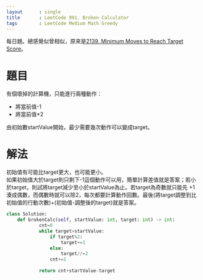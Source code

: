 ```yaml
---
layout      : single
title       : LeetCode 991. Broken Calculator
tags 		: LeetCode Medium Math Greedy
---
```

每日題。總感覺似曾相似，原來是[2139. Minimum Moves to Reach Target Score](https://leetcode.com/problems/minimum-number-of-moves-to-make-palindrome)。

# 題目
有個壞掉的計算機，只能進行兩種動作：  
- 將當前值-1  
- 將當前值*2  

由初始數startValue開始，最少需要幾次動作可以變成target。

# 解法
初始值有可能比target更大，也可能更小。  
如果初始值大於target則只剩下-1這個動作可以用，簡單計算差值就是答案；若小於target，則試將target減少至小於startValue為止。若target為奇數就只能先
+1湊成偶數，而偶數時就可以除2，每次都要計算動作回數。最後(將target調整到比初始值的行動次數)+(初始值-調整後的target)就是答案。  

```python
class Solution:
    def brokenCalc(self, startValue: int, target: int) -> int:
            cnt=0
            while target>startValue:
                if target%2:
                    target+=1
                else:
                    target//=2
                cnt+=1
                
            return cnt+startValue-target
```

